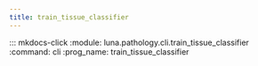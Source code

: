 ```yaml
---
title: train_tissue_classifier
---
```

::: mkdocs-click
    :module: luna.pathology.cli.train_tissue_classifier
    :command: cli
    :prog_name: train_tissue_classifier
